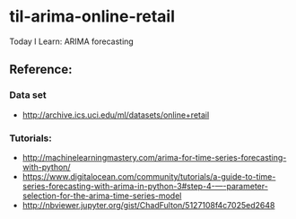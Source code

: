 # til-arima-online-retail
Today I Learn: ARIMA forecasting


## Reference:
### Data set
- http://archive.ics.uci.edu/ml/datasets/online+retail

### Tutorials:
- http://machinelearningmastery.com/arima-for-time-series-forecasting-with-python/
- https://www.digitalocean.com/community/tutorials/a-guide-to-time-series-forecasting-with-arima-in-python-3#step-4-—-parameter-selection-for-the-arima-time-series-model
- http://nbviewer.jupyter.org/gist/ChadFulton/5127108f4c7025ed2648
